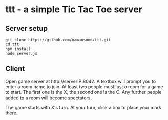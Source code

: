# ttt - a simple Tic Tac Toe server

## Server setup

	git clone https://github.com/namansood/ttt.git
	cd ttt
	npm install
	node server.js

## Client

Open game server at http://serverIP:8042. A textbox will prompt you to enter a room name to join. At least two people must just a room for a game to start. The first one is the X, the second one is the O. Any further people added to a room will become spectators.

The game starts with X's turn. At your turn, click a box to place your mark there. 
